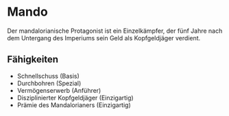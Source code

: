# Mando
Der mandalorianische Protagonist ist ein Einzelkämpfer, der fünf Jahre nach dem Untergang des Imperiums sein Geld als Kopfgeldjäger verdient.
## Fähigkeiten
* Schnellschuss (Basis)
* Durchbohren (Spezial)
* Vermögenserwerb (Anführer)
* Disziplinierter Kopfgeldjäger (Einzigartig)
* Prämie des Mandalorianers (Einzigartig)